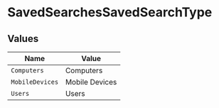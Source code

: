 # SavedSearchesSavedSearchType


## Values

| Name            | Value           |
| --------------- | --------------- |
| `Computers`     | Computers       |
| `MobileDevices` | Mobile Devices  |
| `Users`         | Users           |
